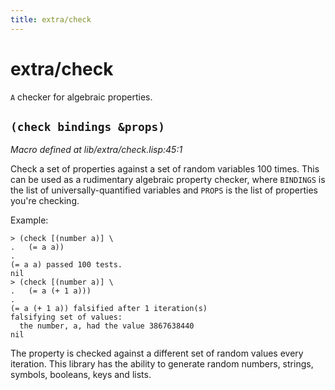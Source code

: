 ```yaml
---
title: extra/check
---
```

# extra/check
`A` checker for algebraic properties.

## `(check bindings &props)`
*Macro defined at lib/extra/check.lisp:45:1*

Check a set of properties against a set of random variables 100 times.
This can be used as a rudimentary algebraic property checker, where
`BINDINGS` is the list of universally-quantified variables and `PROPS` is
the list of properties you're checking.

Example:
```
> (check [(number a)] \
.   (= a a))
.
(= a a) passed 100 tests.
nil
> (check [(number a)] \
.   (= a (+ 1 a)))
.
(= a (+ 1 a)) falsified after 1 iteration(s)
falsifying set of values:
  the number, a, had the value 3867638440
nil
```

The property is checked against a different set of random values every
iteration. This library has the ability to generate random numbers,
strings, symbols, booleans, keys and lists.

